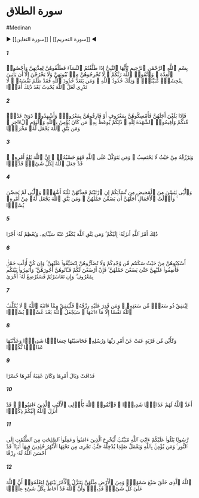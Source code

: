 # سورة الطلاق
#Medinan
▶ [[سورة التغابن]] | [[سورة التحريم]] ◀
##### 1
<span class="ayah hovertext" data-hover="O Prophet! When ye do divorce women, divorce them at their prescribed periods, and count (accurately), their prescribed periods: And fear Allah your Lord: and turn them not out of their houses, nor shall they (themselves) leave, except in case they are guilty of some open lewdness, those are limits set by Allah: and any who transgresses the limits of Allah, does verily wrong his (own) soul: thou knowest not if perchance Allah will bring about thereafter some new situation.">بِسْمِ ٱللَّهِ ٱلرَّحْمَٰنِ ٱلرَّحِيمِ يَٰٓأَيُّهَا ٱلنَّبِىُّ إِذَا طَلَّقْتُمُ ٱلنِّسَآءَ فَطَلِّقُوهُنَّ لِعِدَّتِهِنَّ وَأَحْصُوا۟ ٱلْعِدَّةَ ۖ وَٱتَّقُوا۟ ٱللَّهَ رَبَّكُمْ ۖ لَا تُخْرِجُوهُنَّ مِنۢ بُيُوتِهِنَّ وَلَا يَخْرُجْنَ إِلَّآ أَن يَأْتِينَ بِفَٰحِشَةٍۢ مُّبَيِّنَةٍۢ ۚ وَتِلْكَ حُدُودُ ٱللَّهِ ۚ وَمَن يَتَعَدَّ حُدُودَ ٱللَّهِ فَقَدْ ظَلَمَ نَفْسَهُۥ ۚ لَا تَدْرِى لَعَلَّ ٱللَّهَ يُحْدِثُ بَعْدَ ذَٰلِكَ أَمْرًۭا</span>
##### 2
<span class="ayah hovertext" data-hover="Thus when they fulfil their term appointed, either take them back on equitable terms or part with them on equitable terms; and take for witness two persons from among you, endued with justice, and establish the evidence (as) before Allah. Such is the admonition given to him who believes in Allah and the Last Day. And for those who fear Allah, He (ever) prepares a way out,">فَإِذَا بَلَغْنَ أَجَلَهُنَّ فَأَمْسِكُوهُنَّ بِمَعْرُوفٍ أَوْ فَارِقُوهُنَّ بِمَعْرُوفٍۢ وَأَشْهِدُوا۟ ذَوَىْ عَدْلٍۢ مِّنكُمْ وَأَقِيمُوا۟ ٱلشَّهَٰدَةَ لِلَّهِ ۚ ذَٰلِكُمْ يُوعَظُ بِهِۦ مَن كَانَ يُؤْمِنُ بِٱللَّهِ وَٱلْيَوْمِ ٱلْءَاخِرِ ۚ وَمَن يَتَّقِ ٱللَّهَ يَجْعَل لَّهُۥ مَخْرَجًۭا</span>
##### 3
<span class="ayah hovertext" data-hover="And He provides for him from (sources) he never could imagine. And if any one puts his trust in Allah, sufficient is (Allah) for him. For Allah will surely accomplish his purpose: verily, for all things has Allah appointed a due proportion.">وَيَرْزُقْهُ مِنْ حَيْثُ لَا يَحْتَسِبُ ۚ وَمَن يَتَوَكَّلْ عَلَى ٱللَّهِ فَهُوَ حَسْبُهُۥٓ ۚ إِنَّ ٱللَّهَ بَٰلِغُ أَمْرِهِۦ ۚ قَدْ جَعَلَ ٱللَّهُ لِكُلِّ شَىْءٍۢ قَدْرًۭا</span>
##### 4
<span class="ayah hovertext" data-hover="Such of your women as have passed the age of monthly courses, for them the prescribed period, if ye have any doubts, is three months, and for those who have no courses (it is the same): for those who carry (life within their wombs), their period is until they deliver their burdens: and for those who fear Allah, He will make their path easy.">وَٱلَّٰٓـِٔى يَئِسْنَ مِنَ ٱلْمَحِيضِ مِن نِّسَآئِكُمْ إِنِ ٱرْتَبْتُمْ فَعِدَّتُهُنَّ ثَلَٰثَةُ أَشْهُرٍۢ وَٱلَّٰٓـِٔى لَمْ يَحِضْنَ ۚ وَأُو۟لَٰتُ ٱلْأَحْمَالِ أَجَلُهُنَّ أَن يَضَعْنَ حَمْلَهُنَّ ۚ وَمَن يَتَّقِ ٱللَّهَ يَجْعَل لَّهُۥ مِنْ أَمْرِهِۦ يُسْرًۭا</span>
##### 5
<span class="ayah hovertext" data-hover="That is the Command of Allah, which He has sent down to you: and if any one fears Allah, He will remove his ills, from him, and will enlarge his reward.">ذَٰلِكَ أَمْرُ ٱللَّهِ أَنزَلَهُۥٓ إِلَيْكُمْ ۚ وَمَن يَتَّقِ ٱللَّهَ يُكَفِّرْ عَنْهُ سَيِّـَٔاتِهِۦ وَيُعْظِمْ لَهُۥٓ أَجْرًا</span>
##### 6
<span class="ayah hovertext" data-hover="Let the women live (in 'iddat) in the same style as ye live, according to your means: Annoy them not, so as to restrict them. And if they carry (life in their wombs), then spend (your substance) on them until they deliver their burden: and if they suckle your (offspring), give them their recompense: and take mutual counsel together, according to what is just and reasonable. And if ye find yourselves in difficulties, let another woman suckle (the child) on the (father's) behalf.">أَسْكِنُوهُنَّ مِنْ حَيْثُ سَكَنتُم مِّن وُجْدِكُمْ وَلَا تُضَآرُّوهُنَّ لِتُضَيِّقُوا۟ عَلَيْهِنَّ ۚ وَإِن كُنَّ أُو۟لَٰتِ حَمْلٍۢ فَأَنفِقُوا۟ عَلَيْهِنَّ حَتَّىٰ يَضَعْنَ حَمْلَهُنَّ ۚ فَإِنْ أَرْضَعْنَ لَكُمْ فَـَٔاتُوهُنَّ أُجُورَهُنَّ ۖ وَأْتَمِرُوا۟ بَيْنَكُم بِمَعْرُوفٍۢ ۖ وَإِن تَعَاسَرْتُمْ فَسَتُرْضِعُ لَهُۥٓ أُخْرَىٰ</span>
##### 7
<span class="ayah hovertext" data-hover="Let the man of means spend according to his means: and the man whose resources are restricted, let him spend according to what Allah has given him. Allah puts no burden on any person beyond what He has given him. After a difficulty, Allah will soon grant relief.">لِيُنفِقْ ذُو سَعَةٍۢ مِّن سَعَتِهِۦ ۖ وَمَن قُدِرَ عَلَيْهِ رِزْقُهُۥ فَلْيُنفِقْ مِمَّآ ءَاتَىٰهُ ٱللَّهُ ۚ لَا يُكَلِّفُ ٱللَّهُ نَفْسًا إِلَّا مَآ ءَاتَىٰهَا ۚ سَيَجْعَلُ ٱللَّهُ بَعْدَ عُسْرٍۢ يُسْرًۭا</span>
##### 8
<span class="ayah hovertext" data-hover="How many populations that insolently opposed the Command of their Lord and of His messengers, did We not then call to account,- to severe account?- and We imposed on them an exemplary Punishment.">وَكَأَيِّن مِّن قَرْيَةٍ عَتَتْ عَنْ أَمْرِ رَبِّهَا وَرُسُلِهِۦ فَحَاسَبْنَٰهَا حِسَابًۭا شَدِيدًۭا وَعَذَّبْنَٰهَا عَذَابًۭا نُّكْرًۭا</span>
##### 9
<span class="ayah hovertext" data-hover="Then did they taste the evil result of their conduct, and the End of their conduct was Perdition.">فَذَاقَتْ وَبَالَ أَمْرِهَا وَكَانَ عَٰقِبَةُ أَمْرِهَا خُسْرًا</span>
##### 10
<span class="ayah hovertext" data-hover="Allah has prepared for them a severe Punishment (in the Hereafter). Therefore fear Allah, O ye men of understanding - who have believed!- for Allah hath indeed sent down to you a Message,-">أَعَدَّ ٱللَّهُ لَهُمْ عَذَابًۭا شَدِيدًۭا ۖ فَٱتَّقُوا۟ ٱللَّهَ يَٰٓأُو۟لِى ٱلْأَلْبَٰبِ ٱلَّذِينَ ءَامَنُوا۟ ۚ قَدْ أَنزَلَ ٱللَّهُ إِلَيْكُمْ ذِكْرًۭا</span>
##### 11
<span class="ayah hovertext" data-hover="An Messenger, who rehearses to you the Signs of Allah containing clear explanations, that he may lead forth those who believe and do righteous deeds from the depths of Darkness into Light. And those who believe in Allah and work righteousness, He will admit to Gardens beneath which Rivers flow, to dwell therein for ever: Allah has indeed granted for them a most excellent Provision.">رَّسُولًۭا يَتْلُوا۟ عَلَيْكُمْ ءَايَٰتِ ٱللَّهِ مُبَيِّنَٰتٍۢ لِّيُخْرِجَ ٱلَّذِينَ ءَامَنُوا۟ وَعَمِلُوا۟ ٱلصَّٰلِحَٰتِ مِنَ ٱلظُّلُمَٰتِ إِلَى ٱلنُّورِ ۚ وَمَن يُؤْمِنۢ بِٱللَّهِ وَيَعْمَلْ صَٰلِحًۭا يُدْخِلْهُ جَنَّٰتٍۢ تَجْرِى مِن تَحْتِهَا ٱلْأَنْهَٰرُ خَٰلِدِينَ فِيهَآ أَبَدًۭا ۖ قَدْ أَحْسَنَ ٱللَّهُ لَهُۥ رِزْقًا</span>
##### 12
<span class="ayah hovertext" data-hover="Allah is He Who created seven Firmaments and of the earth a similar number. Through the midst of them (all) descends His Command: that ye may know that Allah has power over all things, and that Allah comprehends, all things in (His) Knowledge.">ٱللَّهُ ٱلَّذِى خَلَقَ سَبْعَ سَمَٰوَٰتٍۢ وَمِنَ ٱلْأَرْضِ مِثْلَهُنَّ يَتَنَزَّلُ ٱلْأَمْرُ بَيْنَهُنَّ لِتَعْلَمُوٓا۟ أَنَّ ٱللَّهَ عَلَىٰ كُلِّ شَىْءٍۢ قَدِيرٌۭ وَأَنَّ ٱللَّهَ قَدْ أَحَاطَ بِكُلِّ شَىْءٍ عِلْمًۢا</span>

